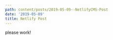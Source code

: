 ```yaml
---
path: content/posts/2019-05-09--NetlifyCMS-Post
date: '2019-05-09'
title: Netlify Post
---
```

please work!
